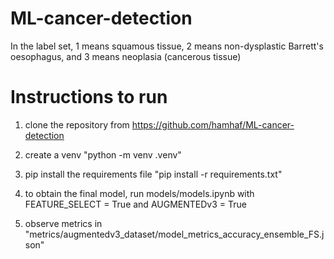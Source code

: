 # ML-cancer-detection
In the label set, 1 means squamous tissue, 2 means non-dysplastic Barrett's oesophagus, and 3 means neoplasia (cancerous tissue)

# Instructions to run

1. clone the repository from https://github.com/hamhaf/ML-cancer-detection

2. create a venv 
    "python -m venv .venv"

3. pip install the requirements file 
    "pip install -r requirements.txt"

4. to obtain the final model, run models/models.ipynb with FEATURE_SELECT = True and AUGMENTEDv3 = True

5. observe metrics in "metrics/augmentedv3_dataset/model_metrics_accuracy_ensemble_FS.json"
